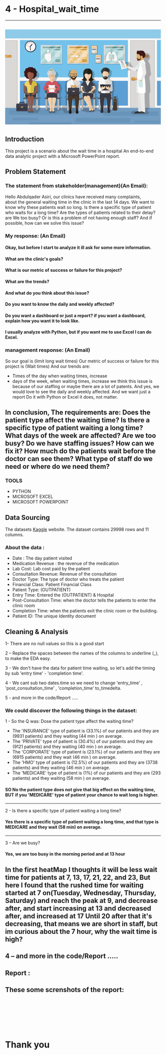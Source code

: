 # 4 - Hospital_wait_time
--------------------
![](photo/wait.jpg)
--------------------
## Introduction

This project is a scenario about the wait time in a hospital
An end-to-end data analytic project with a Microsoft PowerPoint report.

## Problem Statement

### The statement from stakeholder(management)(An Email):
Hello Abdulqader Asiri, our clinics have received many complaints,  
about the general waiting time in the clinic in the last 14 days. 
We want to know why these patients wait so long. 
Is there a specific type of patient who waits for a long time?
Are the types of patients related to their delay? are We too busy? 
Or is this a problem of not having enough staff?
 And if possible, how can we solve this issue?

### My response: (An Email)

#### Okay, but before I start to analyze it ill ask for some more information.
#### What are the clinic's goals?
#### What is our metric of success or failure for this project?
#### What are the trends?
#### And what do you think about this issue?
#### Do you want to know the daily and weekly affected?
#### Do you want a dashboard or just a report? if you want a dashboard, explain how you want it to look like.
#### I usually analyze with Python, but if you want me to use Excel I can do Excel.

### management response: (An Email)
So our goal is (limit long wait times)
Our metric of success or failure for this project is (Wait times)
And our trends are:	
-	Times of the day when waiting times, increase
-	days of the week, when waiting times, increase
we think this issue is because of our staffing or maybe there are a lot of patents.
And yes, we would love to see the daily and weekly affected. 
And we want just a report
Do it with Python or Excel it does, not matter.

In conclusion, The requirements are:
Does the patient type affect the waiting time?
Is there a specific type of patient waiting a long time?
What days of the week are affected?
Are we too busy?
Do we have staffing issues?
How can we fix it?
How much do the patients wait before the doctor can see them?
What type of staff do we need or where do we need them?
------------------------

### TOOLS
- PYTHON
- MICROSOFT EXCEL
- MICROSOFT POWERPOINT


## Data Sourcing

The datasets 
[Kaggle](https://www.kaggle.com/datasets/abdulqaderasiirii/hospital-patient-data) website.
The dataset contains 29998 rows and 11 columns.


### About the data : 
-	Date : The day patient visited
-	Medication Revenue : the revenue of the medication
-	Lab Cost: Lab cost paid by the patient
-	Consultation Revenue: Revenue of the consultation
-	Doctor Type: The type of doctor who treats the patient
-	Financial Class: Patient Financial Class
-	Patient Type: (OUTPATIENT)
-	Entry Time: Entered the (OUTPATIENT) & Hospital
-	Post-Consultation Time: when the doctor tells the patients to enter the clinic room
-	Completion Time: when the patients exit the clinic room or the building.
-	Patient ID: The unique Identity document

## Cleaning & Analysis

1- There are no null values so this is a good start

2 – Replace the spaces between the names of the columns to underline (_), to make the EDA easy.

3 - We don't have the data for patient time waiting, so let's add the timing by sub 'entry time' - 'completion time'.

4 -  We cant sub two dates.time so we need to change 'entry_time' , 'post_consultation_time' , 'completion_time' to_timedelta.

5 -  and more in the code/Report …..

### We could discover the following things in the dataset:
1 - So the Q was: Dose the patient type affect the waiting time?
-	The 'INSURANCE' type of patient is (33.1%) of our patients and they are (9931 patients) and they waiting (44 min ) on average. 
-	The 'PRIVATE' type of patient is (30.4%) of our patients and they are (9121 patients) and they waiting (40 min ) on average. 
-	 The 'CORPORATE' type of patient is (23.1%) of our patients and they are (6915 patients) and they wait (46 min ) on average. 
-	 The 'HMO' type of patient is (12.5%) of our patients and they are (3738 patients) and they waiting (46 min ) on average. 
-	 The 'MEDICARE' type of patient is (1%) of our patients and they are (293 patients) and they waiting (58 min ) on average. 
#### SO No the patient type does not give that big effect on the waiting time, BUT if you 'MEDICARE' type of patient your chance to wait long is higher.
--------------------------
2 - Is there a specific type of patient waiting a long time?
#### Yes there is a specific type of patient waiting a long time, and that type is MEDICARE and they wait (58 min) on average.
------------------

3 – Are we busy?
 #### Yes, we are too busy in the morning period and at 13 hour
In the first heatMap I thoughts it will be less wait time for patients at 7, 13, 17, 21, 22, and 23, But here I found that the rushed time for waiting started at 7 on(Tuesday, Wednesday, Thursday, Saturday) and reach the peak at 9, and decrease after, and start increasing at 13 and decreased after, and increased at 17 Until 20 after that it's decreasing, that means we are short in staff, but im curious about the 7 hour, why the wait time is high?
------------------------
4 – and more in the code/Report …..
---------------------------

## Report : 
These some screnshots of the report:
![]()
----------
![]()
-----------
![]()
----------


# Thank you
